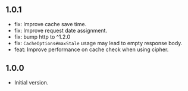 ## 1.0.1
- fix: Improve cache save time.
- fix: Improve request date assignment.
- fix: bump http to ^1.2.0
- fix: `CacheOptions#maxStale` usage may lead to empty response body.
- feat: Improve performance on cache check when using cipher.

## 1.0.0
- Initial version.
